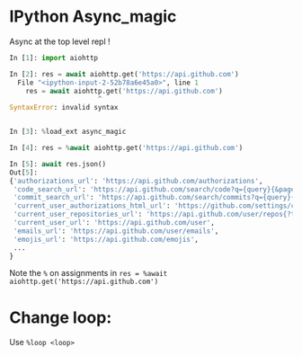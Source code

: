 # IPython Async_magic

Async at the top level repl !

```python
In [1]: import aiohttp

In [2]: res = await aiohttp.get('https://api.github.com')
  File "<ipython-input-2-52b78a6e45a0>", line 1
    res = await aiohttp.get('https://api.github.com')
                      ^
SyntaxError: invalid syntax


In [3]: %load_ext async_magic

In [4]: res = %await aiohttp.get('https://api.github.com')

In [5]: await res.json()
Out[5]:
{'authorizations_url': 'https://api.github.com/authorizations',
 'code_search_url': 'https://api.github.com/search/code?q={query}{&page,per_page,sort,order}',
 'commit_search_url': 'https://api.github.com/search/commits?q={query}{&page,per_page,sort,order}',
 'current_user_authorizations_html_url': 'https://github.com/settings/connections/applications{/client_id}',
 'current_user_repositories_url': 'https://api.github.com/user/repos{?type,page,per_page,sort}',
 'current_user_url': 'https://api.github.com/user',
 'emails_url': 'https://api.github.com/user/emails',
 'emojis_url': 'https://api.github.com/emojis',
 ...
}
```

Note the `%` on assignments in `res = %await aiohttp.get('https://api.github.com')`

# Change loop:

Use `%loop <loop>`


